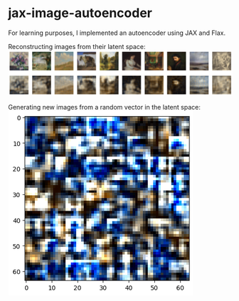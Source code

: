 # jax-image-autoencoder

For learning purposes, I implemented an autoencoder using JAX and Flax. 

Reconstructing images from their latent space:
![reconstruction](reconstruction.png)

Generating new images from a random vector in the latent space:
![generation](latent_space.png)
